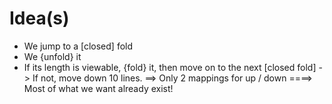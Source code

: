 # Idea(s)

- We jump to a [closed] fold
- We {unfold} it
- If its length is viewable, {fold} it,
  then move on to the next [closed fold]
  -> If not, move down 10 lines.
  ==> Only 2 mappings for up / down
  ====> Most of what we want already exist!
